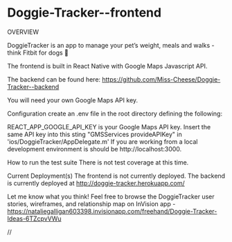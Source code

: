 # Doggie-Tracker--frontend

OVERVIEW

DoggieTracker is an app to manage your pet’s weight, meals and walks - think Fitbit for dogs 🐶

The frontend is built in React Native with Google Maps Javascript API.

The backend can be found here: https://github.com/Miss-Cheese/Doggie-Tracker--backend

You will need your own Google Maps API key.

Configuration
create an .env file in the root directory defining the following:

REACT_APP_GOOGLE_API_KEY is your Google Maps API key. Insert the same API key into this sting "GMSServices provideAPIKey" in 'ios/DoggieTracker/AppDelegate.m'
If you are working from a local development environment is should be http://localhost:3000. 

How to run the test suite
There is not test coverage at this time.

Current Deployment(s)
The frontend is not currently deployed. The backend is currently deployed at http://doggie-tracker.herokuapp.com/

Let me know what you think!
Feel free to browse the DoggieTracker user stories, wireframes, and relationship map on InVision app - https://nataliegalligan603398.invisionapp.com/freehand/Doggie-Tracker-Ideas-6TZcpvVWu

//
